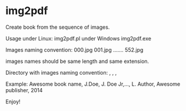 img2pdf
=======

Create book from the sequence of images.

Usage under Linux:
img2pdf.pl <path-to-directory-with-book-images>
under Windows 
img2pdf.exe <path-to-directory-with-book-images>

Images naming convention:
000.jpg
001.jpg
.......
552.jpg

images names should be same length and same extension.

Directory with images naming convention:
<book name>, <comma separated author list>, <publisher>, <year of publishing>

Example:
Awesome book name, J.Doe, J. Doe Jr,..., L. Author, Awesome publisher, 2014

Enjoy!